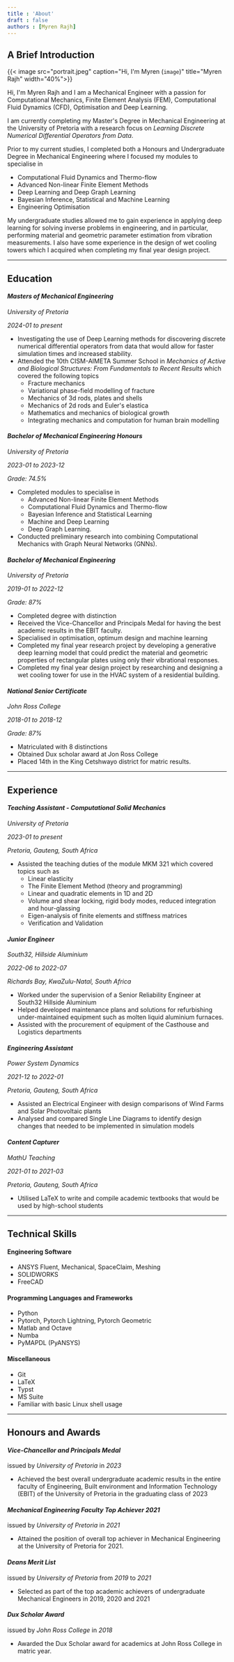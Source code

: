 ```yaml
---
title : 'About'
draft : false
authors : [Myren Rajh]
---
```



## A Brief Introduction
{{< image src="portrait.jpeg" 
          caption="Hi, I'm Myren (`image`)" 
          title="Myren Rajh"
          width="40%">}}


Hi, I'm Myren Rajh and I am a Mechanical Engineer with a passion for Computational Mechanics, Finite Element Analysis (FEM), Computational Fluid Dynamics (CFD), Optimisation and Deep Learning.

I am currently completing my Master's Degree in Mechanical Engineering at the University of Pretoria with a research focus on *Learning Discrete Numerical Differential Operators from Data*.

 Prior to my current studies, I completed both a Honours and Undergraduate Degree in Mechanical Engineering where I focused my modules to specialise in 

- Computational Fluid Dynamics and Thermo-flow
- Advanced Non-linear Finite Element Methods
- Deep Learning and Deep Graph Learning
- Bayesian Inference, Statistical and Machine Learning
- Engineering Optimisation

My undergraduate studies allowed me to gain experience in applying deep learning for solving inverse problems in engineering, and in particular, performing material and geometric parameter estimation from vibration measurements. I also have some experience in the design of wet cooling towers which I acquired when completing my final year design project.

---

## Education
#### *Masters of Mechanical Engineering*

*University of Pretoria*

*2024-01  to  present*

- Investigating the use of Deep Learning methods for discovering discrete numerical differential operators from data that would allow for faster simulation times and increased stability.
- Attended the 10th CISM-AIMETA Summer School in *Mechanics of Active and Biological Structures: From Fundamentals to Recent Results* which covered the following topics
    - Fracture mechanics
    - Variational phase-field modelling of fracture
    - Mechanics of 3d rods, plates and shells
    - Mechanics of 2d rods and Euler's elastica
    - Mathematics and mechanics of biological growth
    - Integrating mechanics and computation for human brain modelling


#### *Bachelor of Mechanical Engineering Honours*

*University of Pretoria* 

*2023-01  to  2023-12*

*Grade: 74.5%*

- Completed modules to specialise in 
    - Advanced Non-linear Finite Element Methods
    - Computational Fluid Dynamics and Thermo-flow
    - Bayesian Inference and Statistical Learning 
    - Machine and Deep Learning
    - Deep Graph Learning. 
- Conducted preliminary research into combining Computational Mechanics with Graph Neural Networks (GNNs).


#### *Bachelor of Mechanical Engineering*

*University of Pretoria* 

*2019-01  to  2022-12*

*Grade: 87%*

- Completed degree with distinction
- Received the Vice-Chancellor and Principals Medal for having the best academic results in the EBIT faculty. 
- Specialised in optimisation, optimum design and machine learning
- Completed my final year research project by developing a generative deep learning model that could predict the material and geometric properties of rectangular plates using only their vibrational responses.
-  Completed my final year design project by researching and designing a wet cooling tower for use in the HVAC system of a residential building. 


#### *National Senior Certificate*

*John Ross College* 

*2018-01  to  2018-12*

*Grade: 87%*

- Matriculated with 8 distinctions 
- Obtained Dux scholar award at Jon Ross College 
- Placed 14th in the King Cetshwayo district for matric results.

---

## Experience
#### *Teaching Assistant - Computational Solid Mechanics*

*University of Pretoria* 

*2023-01  to  present*

*Pretoria, Gauteng, South Africa*

- Assisted the teaching duties of the module MKM 321 which covered topics such as
    - Linear elasticity
    - The Finite Element Method (theory and programming)
    - Linear and quadratic elements in 1D and 2D
    - Volume and shear locking, rigid body modes, reduced integration and hour-glassing
    - Eigen-analysis of finite elements and stiffness matrices
    - Verification and Validation


#### *Junior Engineer*

*South32, Hillside Aluminium* 

*2022-06  to  2022-07*

*Richards Bay, KwaZulu-Natal, South Africa*

- Worked under the supervision of a Senior Reliability Engineer at South32 Hillside Aluminium
- Helped developed maintenance plans and solutions for refurbishing under-maintained equipment such as molten liquid aluminium furnaces.
- Assisted with the procurement of equipment of the Casthouse and Logistics departments

#### *Engineering Assistant*

*Power System Dynamics* 

*2021-12  to  2022-01*

*Pretoria, Gauteng, South Africa*

- Assisted an Electrical Engineer with design comparisons of Wind Farms and Solar Photovoltaic plants
- Analysed and compared Single Line Diagrams to identify design changes that needed to be implemented in simulation models

#### *Content Capturer*

*MathU Teaching* 

*2021-01  to  2021-03*

*Pretoria, Gauteng, South Africa*

- Utilised LaTeX to write and compile academic textbooks that would be used by high-school students

---
## Technical Skills
#### Engineering Software
- ANSYS Fluent, Mechanical, SpaceClaim, Meshing
- SOLIDWORKS
- FreeCAD

#### Programming Languages and Frameworks
- Python
- Pytorch, Pytorch Lightning, Pytorch Geometric
- Matlab and Octave
- Numba
- PyMAPDL (PyANSYS)

#### Miscellaneous
- Git
- LaTeX
- Typst
- MS Suite
- Familiar with basic Linux shell usage


---
## Honours and Awards
#### *Vice-Chancellor and Principals Medal*
issued by *University of Pretoria* in *2023*

- Achieved the best overall undergraduate academic results in the entire faculty of Engineering, Built environment and Information Technology (EBIT) of the University of Pretoria in the graduating class of 2023

#### *Mechanical Engineering Faculty Top Achiever 2021*
issued by *University of Pretoria* in *2021*

- Attained the position of overall top achiever in Mechanical Engineering at the University of Pretoria for 2021.

#### *Deans Merit List*
issued by *University of Pretoria* from *2019* to *2021*

- Selected as part of the top academic achievers of undergraduate Mechanical Engineers in  2019, 2020 and 2021

#### *Dux Scholar Award*
issued by *John Ross College* in *2018*

- Awarded the Dux Scholar award for academics at John Ross College in matric year.

